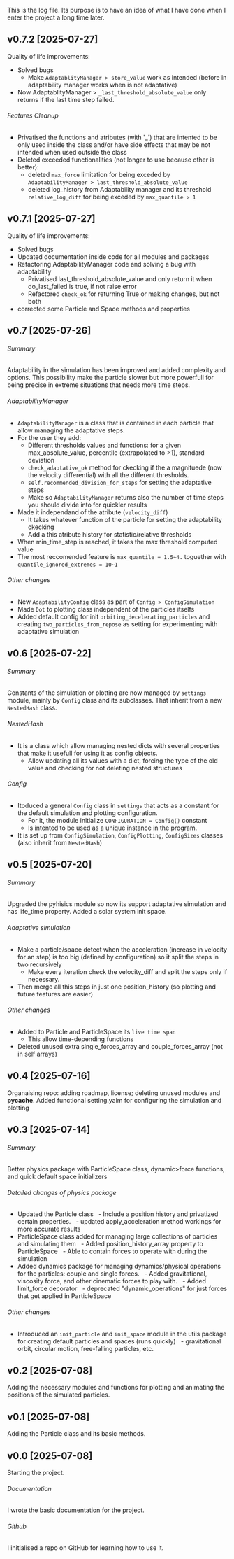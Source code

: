 This is the log file. Its purpose is to have an idea of what I have done when I enter the project a long time later.


## v0.7.2 [2025-07-27]
Quality of life improvements:
- Solved bugs
  - Make `AdaptablityManager > store_value` work as intended (before in adaptability manager works when is not adaptative)
- Now AdaptablityManager > `_last_threshold_absolute_value` only returns if the last time step failed.

###### Features Cleanup
- Privatised the functions and atributes (with '_') that are intented to be only used inside the class and/or have side effects that may be not intended when used outside the class
- Deleted exceeded functionalities (not longer to use because other is better):
  - deleted `max_force` limitation for being exceded by `AdaptabilityManager > last_threshold_absolute_value`
  - deleted log_history from Adaptability manager and its threshold `relative_log_diff` for being exceded by `max_quantile > 1`

## v0.7.1 [2025-07-27]
Quality of life improvements:
- Solved bugs
- Updated documentation inside code for all modules and packages 
- Refactoring AdaptabilityManager code and solving a bug with adaptability
  - Privatised last_threshold_absolute_value and only return it when do_last_failed is true, if not raise error
  - Refactored `check_ok` for returning True or making changes, but not both
- corrected some Particle and Space methods and properties

## v0.7 [2025-07-26]
###### Summary
Adaptability in the simulation has been improved and added complexity and options. This possibility make the particle slower but more powerfull for being precise in extreme situations that needs more time steps.

###### AdaptabilityManager
- `AdaptabilityManager` is a class that is contained in each particle that allow managing the adaptative steps.
- For the user they add:
  - Different thresholds values and functions: for a given max_absolute_value, percentile (extrapolated to >1), standard deviation
  - `check_adaptative_ok` method for ckecking if the a magnituede (now the velocity differential) with all the different thresholds.
  - `self.recommended_division_for_steps` for setting the adaptative steps
  - Make so `AdaptabilityManager` returns also the number of time steps you should divide into for quickler results
- Made it independand of the atribute (`velocity_diff`) 
  - It takes whatever function of the particle for setting the adaptability ckecking
  - Add a this atribute history for statistic/relative thresholds
- When min_time_step is reached, it takes the max threshold computed value
- The most reccomended feature is `max_quantile = 1.5~4.` toguether with `quantile_ignored_extremes = 10~1`

###### Other changes
- New `AdaptabilityConfig` class as part of `Config > ConfigSimulation`
- Made `Dot` to plotting class independent of the particles itselfs
- Added default config for init `orbiting_decelerating_particles` and creating `two_particles_from_repose` as setting for experimenting with adaptative simulation

## v0.6 [2025-07-22]
###### Summary
Constants of the simulation or plotting are now managed by `settings` module, mainly by `Config` class and its subclasses. That inherit from a new `NestedHash` class.

###### NestedHash
- It is a class which allow managing nested dicts with several properties that make it usefull for using it as config objects.
  - Allow updating all its values with a dict, forcing the type of the old value and checking for not deleting nested structures

###### Config
- Itoduced a general `Config` class in `settings` that acts as a constant for the default simulation and plotting configuration. 
  - For it, the module initialize `CONFIGURATION = Config()` constant
  - Is intented to be used as a unique instance in the program.
- It is set up from `ConfigSimulation`, `ConfigPlotting`, `ConfigSizes` classes (also inherit from `NestedHash`)

## v0.5 [2025-07-20]
###### Summary
Upgraded the pyhisics module so now its support adaptative simulation and has life_time property. Added a solar system init space. 


###### Adaptative simulation
- Make a particle/space detect when the acceleration (increase in velocity for an step) is too big (defined by configuration) so it split the steps in two recursively
  - Make every iteration check the velocity_diff and split the steps only if necessary.
- Then merge all this steps in just one position_history (so plotting and future features are easier)

###### Other changes
- Added to Particle and ParticleSpace its `live time span`
  - This allow time-depending functions
- Deleted unused extra single_forces_array and couple_forces_array (not in self arrays)

## v0.4 [2025-07-16]
Organaising repo: adding roadmap, license; deleting unused modules and __pycache__.
Added functional setting.yalm for configuring the simulation and plotting


## v0.3 [2025-07-14]
###### Summary
Better physics package with ParticleSpace class, dynamic>force functions, and quick default space initializers

###### Detailed changes of physics package
- Updated the Particle class
  - Include a position history and privatized certain properties.
  - updated apply_acceleration method workings for more accurate results
- ParticleSpace class added for managing large collections of particles and simulating them
  - Added position_history_array property to ParticleSpace
  - Able to contain forces to operate with during the simulation
- Added dynamics package for managing dynamics/physical operations for the particles: couple and single forces. 
  - Added gravitational, viscosity force, and other cinematic forces to play with. 
  - Added limit_force decorator
  - deprecated "dynamic_operations" for just forces that get applied in ParticleSpace

###### Other changes
- Introduced an `init_particle` and `init_space` module in the utils package for creating default particles and spaces (runs quickly)
  - gravitational orbit, circular motion, free-falling particles, etc.

## v0.2 [2025-07-08]
Adding the necessary modules and functions for plotting and animating the positions of the simulated particles.

## v0.1 [2025-07-08]
Adding the Particle class and its basic methods.

## v0.0 [2025-07-08]
Starting the project.
###### Documentation
I wrote the basic documentation for the project.
###### Github
I initialised a repo on GitHub for learning how to use it.